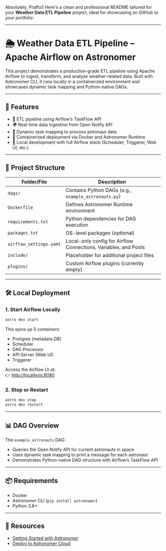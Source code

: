 Absolutely, Prafful! Here's a clean and professional README tailored for your **Weather Data ETL Pipeline** project, ideal for showcasing on GitHub or your portfolio:

---

# 🌦️ Weather Data ETL Pipeline – Apache Airflow on Astronomer

This project demonstrates a production-grade ETL pipeline using Apache Airflow to ingest, transform, and analyze weather-related data. Built with Astronomer CLI, it runs locally in a containerized environment and showcases dynamic task mapping and Python-native DAGs.

---

## 🚀 Features

- 🔄 ETL pipeline using Airflow’s TaskFlow API
- 🌍 Real-time data ingestion from Open Notify API
- 🧠 Dynamic task mapping to process astronaut data
- 🐳 Containerized deployment via Docker and Astronomer Runtime
- 🧪 Local development with full Airflow stack (Scheduler, Triggerer, Web UI, etc.)

---

## 📁 Project Structure

| Folder/File            | Description                                                                 |
|------------------------|-----------------------------------------------------------------------------|
| `dags/`                | Contains Python DAGs (e.g., `example_astronauts.py`)                        |
| `Dockerfile`           | Defines Astronomer Runtime environment                                      |
| `requirements.txt`     | Python dependencies for DAG execution                                       |
| `packages.txt`         | OS-level packages (optional)                                                |
| `airflow_settings.yaml`| Local-only config for Airflow Connections, Variables, and Pools             |
| `include/`             | Placeholder for additional project files                                    |
| `plugins/`             | Custom Airflow plugins (currently empty)                                    |

---

## 🛠️ Local Deployment

### 1. Start Airflow Locally
```bash
astro dev start
```

This spins up 5 containers:
- Postgres (metadata DB)
- Scheduler
- DAG Processor
- API Server (Web UI)
- Triggerer

Access the Airflow UI at:  
👉 [http://localhost:8080](http://localhost:8080)

### 2. Stop or Restart
```bash
astro dev stop
astro dev restart
```

---

## 📊 DAG Overview

The `example_astronauts` DAG:
- Queries the Open Notify API for current astronauts in space
- Uses dynamic task mapping to print a message for each astronaut
- Demonstrates Python-native DAG structure with Airflow’s TaskFlow API

---

## 📦 Requirements

- Docker
- Astronomer CLI (`pip install astronomer`)
- Python 3.8+

---

## 📎 Resources

- [Getting Started with Astronomer](https://www.astronomer.io/docs/learn/get-started-with-airflow)  
- [Deploy to Astronomer Cloud](https://www.astronomer.io/docs/astro/deploy-code/)  
